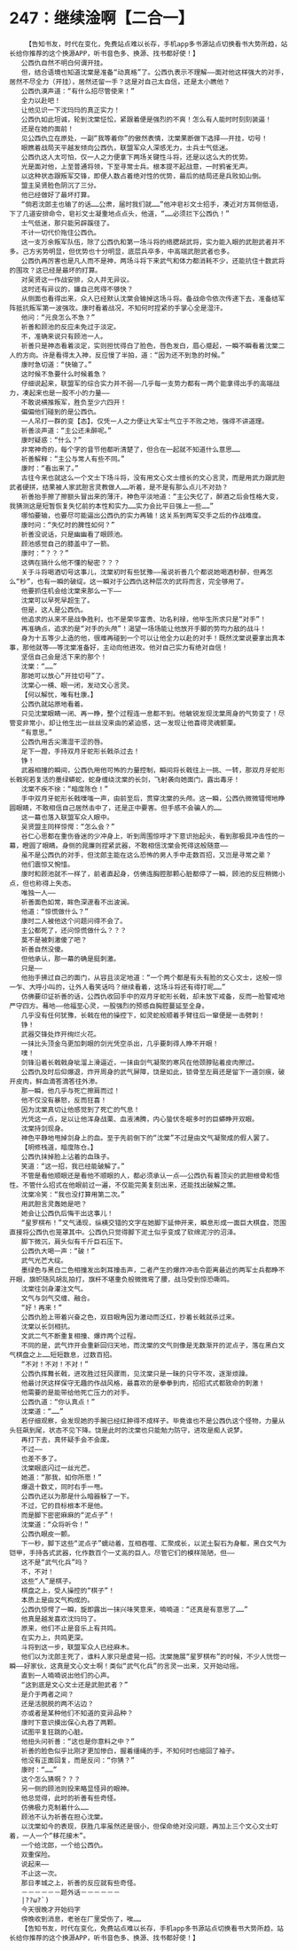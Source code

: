 # 247：继续淦啊【二合一】
        【告知书友，时代在变化，免费站点难以长存，手机app多书源站点切换看书大势所趋，站长给你推荐的这个换源APP，听书音色多、换源、找书都好使！】
       公西仇自然不明白何谓开挂。
       但，结合语境也知道沈棠是准备“动真格”了。公西仇表示不理解——面对他这样强大的对手，居然不尽全力（开挂），居然还留一手？这是对自己太自信，还是太小瞧他？
       公西仇漠声道：“有什么招尽管使来！”
       全力以赴吧！
       让他见识一下沈玛玛的真正实力！
       公西仇如此坦诚，轮到沈棠怔忪，紧跟着便是强烈的不爽！怎么有人能时时刻刻装逼！
       还是在她的面前！
       见公西仇立在原处，一副“我等着你”的傲然表情，沈棠果断做下选择——开挂，切号！
       眼瞧着战局天平越发倾向公西仇，联盟军众人深感无力，士兵士气低迷。
       公西仇这人太可怕，仅一人之力便拿下两场关键性斗将，还是以这么大的优势。
       光是面对他，上至普通将领，下至寻常士兵。根本提不起战意，一时鸦雀无声。
       以这种状态跟叛军交锋，即便人数占着绝对性的优势，最后的结局还是兵败如山倒。
       盟主吴贤脸色阴沉了三分。
       他已经做好了最坏打算。
       “倘若沈郎主也输了的话……公肃，届时我们就……”他冲皂衫文士招手，凑近对方耳侧低语，下了几道安排命令，皂衫文士凝重地点点头，他道，“……必须拦下公西仇！”
       士气低迷，那只能另辟蹊径了。
       不计一切代价拖住公西仇。
       这一支万余叛军队伍，除了公西仇和第一场斗将的络腮胡武将，实力能入眼的武胆武者并不多。己方劣势明显，但优势也十分明显，底层兵卒多，中高端武胆武者也多。
       公西仇再厉害也是凡人而不是神，两场斗将下来武气和体力都消耗不少，还能抗住十数武将的围攻？这已经是最坏的打算。
       对吴贤这一作战安排，众人并无异议。
       这时还有异议的，嫌自己死得不够快？
       从侧面也看得出来，众人已经默认沈棠会输掉这场斗将。备战命令依次传递下去，准备结军阵抵抗叛军第一波强攻。康时看着战况，不知何时捏紧的手掌心全是湿汗。
       他问：“元良怎么不急？”
       祈善和顾池的反应未免过于淡定。
       不，准确来说只有顾池一人。
       祈善只是神态看着淡定，实则担忧得白了脸色，唇色发白，眉心蹙起，一瞬不瞬看着沈棠二人的方向。许是看得太入神，反应慢了半拍，道：“因为还不到急的时候。”
       康时急切道：“快输了。”
       这时候不急要什么时候着急？
       仔细说起来，联盟军的综合实力并不弱——几乎每一支势力都有一两个能拿得出手的高端战力，凑起来也是一股不小的力量——
       不敢说横推叛军，胜负至少六四开！
       偏偏他们碰到的是公西仇。
       一人吊打一群的变【态】，仅凭一人之力便让大军士气立于不败之地，强得不讲道理。
       祈善淡声道：“主公还未醉呢。”
       康时疑惑：“什么？”
       非常神奇的，每个字的音节他都听清楚了，但合在一起就不知道什么意思……
       祈善解释：“主公与常人有些不同。”
       康时：“看出来了。”
       古往今来也就这么一个文士下场斗将，没有用文心文士擅长的文心言灵，而是用武力跟武胆武者硬拼，结果被人家武胆言灵教做人……听着，是不是有那么点儿不对劲？
       祈善抬手擦了擦额头冒出来的薄汗，神色平淡地道：“主公失忆了，醉酒之后会性格大变，我猜测这是短暂恢复失忆前的本性和实力……实力会比平日强上一些……”
       哪怕要输，也要尽可能逼出公西仇的实力再输！这关系到两军交手之后的作战难度。
       康时问：“失忆时的脾性如何？”
       祈善没说话，只是幽幽看了眼顾池。
       顾池感觉自己的膝盖中了一箭。
       康时：“？？？”
       这俩在搞什么他不懂的秘密？？？
       关于斗将喝酒切号这事儿，沈棠初时有些犹豫——虽说祈善几个都说她喝酒秒醉，但再怎么“秒”，也有一瞬的破绽。这一瞬对于公西仇这种层次的武将而言，完全够用了。
       他要抓住机会给沈棠来那么一下——
       沈棠可以早死早超生了。
       但是，这人是公西仇。
       他追求的从来不是战争胜利，也不是荣华富贵、功名利禄，他毕生所求只是“对手”！
       再准确点，追求的是“对手的头颅”！渴望一场场能让他放开手脚的势均力敌的战斗！
       身为十五等少上造的他，很难再碰到一个可以让他全力以赴的对手！既然沈棠说要拿出真本事，那他就等——等沈棠准备好，主动向他进攻。他对自己实力有绝对自信！
       坚信自己会是活下来的那个！
       沈棠：“……”
       那她可以放心“开挂切号”了。
       沈棠心一横、眼一闭，发动文心言灵。
       【何以解忧，唯有杜康。】
       公西仇就站原地看着。
       只见沈棠眼睛一闭、再一睁，整个过程连一息都不到。他敏锐发现沈棠周身的气势变了！尽管变非常小，却让他生出一丝丝没来由的紧迫感，这一发现让他喜得灵魂颤栗。
       “有意思。”
       公西仇用舌尖濡湿干涩的唇。
       足下一蹬，手持双月牙蛇形长戟杀过去！
       铮！
       武器相撞的瞬间，公西仇用他可怖的力量控制，瞬间将长戟往上一挑、一转，那双月牙蛇形长戟宛若复活的墨绿蟒蛇，蛇身缠绕沈棠的长剑，飞射袭向她面门，露出毒牙！
       沈棠不疾不徐：“暗度陈仓！”
       手中双月牙蛇形长戟噗嗤一声，由前至后，贯穿沈棠的头颅。这一瞬，公西仇微微错愕地睁圆眼睛，不敢相信自己居然击中了，还是正中要害。但手感不会骗人的……
       这一幕也落入联盟军众人眼中。
       吴贤盟主同样惊愕：“怎么会？”
       谷仁心思都在重伤昏迷的少冲身上，听到周围惊呼才下意识抬起头，看到那极具冲击性的一幕，瞪圆了眼睛。身侧的晁廉则捏紧武器，不敢相信沈棠会死得这般随意——
       虽不是公西仇的对手，但沈郎主能在这么恐怖的男人手中走数百招，又岂是寻常之辈？
       他们震惊又惋惜。
       康时和顾池就不一样了，前者直起身，仿佛连胸腔那颗心脏都停了一瞬，顾池的反应稍微小点，但也称得上失态。
       唯独一人——
       祈善面色如常，眸色深邃看不出波澜。
       他道：“惊慌做什么？”
       康时二人被他这个问题问得不会了。
       主公都死了，还问惊慌做什么？？？
       莫不是被刺激傻了吧？
       祈善自然没傻。
       但他承认，那一幕的确是挺刺激。
       只是——
       他抬手拂过自己的面门，从容且淡定地道：“一个两个都是有头有脸的文心文士，这般一惊一乍、大呼小叫的，让外人看笑话吗？继续看着，这场斗将还有得打呢……”
       仿佛要印证祈善的话，公西仇收回手中的双月牙蛇形长戟，却未放下戒备，反而一脸警戒地严守四方。蓦地——他福至心灵，一股强烈的预感自胸腔蔓延至全身。
       几乎没有任何犹豫，长戟在他的操控下，如灵蛇般顺着手臂往后一窜便是一击劈刺！
       铮！
       武器交锋处炸开绚烂火花。
       一抹比头顶金乌更加刺眼的剑光凭空杀出，几乎要刺得人睁不开眼！
       噗！
       剑锋沿着长戟戟身呲溜上滑逼近，一抹由剑气凝聚的寒风在他颈脖贴着皮肉擦过。
       公西仇及时后仰爆退，炸开周身的武气屏障，饶是如此，锁骨至左肩还是留下一道剑痕，破开皮肉，鲜血滴答滴答往外渗。
       那一瞬，他几乎与死亡擦肩而过！
       他不仅没有暴怒，反而狂喜！
       因为沈棠真切让他感觉到了死亡的气息！
       光凭这一点，足以让他浑身战栗、血液沸腾，内心蛰伏冬眠多时的巨蟒睁开双眼。
       沈棠持剑现身。
       神色平静地甩掉剑身上的血。至于先前倒下的“沈棠”不过是由文气凝聚成的假人罢了。
       【明修栈道，暗度陈仓。】
       公西仇抹掉脸上沾着的血珠子。
       笑道：“这一招，我已经能破解了。”
       不管是看他顺眼还是看他不顺眼的人，都必须承认一点——公西仇有着顶尖的武胆根骨和悟性。不管什么招式在他眼前过一遍，不仅能完美复刻出来，还能找出破解之策。
       沈棠冷笑：“我也没打算用第二次。”
       用武胆言灵轰她是吧？
       她会让公西仇后悔干出这事儿！
       “星罗棋布！”文气涌现，纵横交错的文字在她脚下延伸开来，瞬息形成一面巨大棋盘，范围直接将公西仇也笼罩其中。公西仇只觉得脚下泥土似乎变成了软绵泥泞的沼泽。
       脚下微沉，肩头似有千斤巨石压下。
       公西仇大喝一声：“破！”
       武气光芒大绽。
       墨绿色与黑白二色相撞发出刺耳撞击声，二者产生的爆炸冲击令距离最近的两军士兵都睁不开眼，旗帜随风胡乱拍打，旗杆不堪重负般微微弯了腰，战马受到惊恐嘶鸣。
       沈棠往剑身灌注文气。
       文气与剑气交缠、融合。
       “好！再来！”
       公西仇脸上带着兴奋之色，双目眼角因为激动而泛红，抄着长戟就杀过来。
       沈棠以长剑相抗。
       文武二气不断重复相撞、爆炸两个过程。
       不同的是，武气炸开会重新回归天地，而沈棠的文气则像是无数渐开的泥点子，落在黑白文气棋盘之上……短短数息，过数百招。
       “不对！不对！不对！”
       公西仇挥舞长戟，进攻胜过狂风骤雨，见沈棠只是一昧的只守不攻，逐渐烦躁。
       他最讨厌这样保守无趣的作战风格，最喜欢的是拳拳到肉，招招式式都致命的刺激！
       他需要的是能带给他死亡压力的对手。
       公西仇道：“你认真点！”
       沈棠道：“……”
       若仔细观察，会发现她的手腕已经红肿得不成样子。毕竟谁也不是公西仇这个怪物，力量从头狂飙到尾，状态不见下降。饶是此时的沈棠也只能勉力防守，进攻是痴人说梦。
       再打下去，真怀疑手会不会废。
       不过——
       也差不多了。
       沈棠眼底闪过一丝光芒。
       她道：“那我，如你所愿！”
       爆退十数丈，同时右手一甩。
       公西仇还以为那是什么暗器躲了一下。
       不过，它的目标根本不是他。
       而是脚下密密麻麻的“泥点子”！
       沈棠道：“众将听令！”
       公西仇眼皮一颤。
       下一秒，脚下这些“泥点子”蠕动着，互相吞噬、汇聚成长，以泥土裂石为身躯，黑白文气为铠甲，手持各式武器，化作数百个一丈高的巨人。尽管它们的模样简陋，但——
       这不是“武气化兵”吗？
       不，不对！
       这些“人”是棋子。
       棋盘之上，受人操控的“棋子”！
       本质上是由文气构成的。
       公西仇惊愕了一瞬，旋即露出一抹兴味笑意来，喃喃道：“还真是有意思了……”
       他真是越发喜欢沈玛玛了。
       原来，他们不止是音乐上有共鸣。
       在实力上，共鸣更深。
       斗将到这一步，联盟军众人已经麻木。
       他们以为沈郎主死了，谁料人家只是虚晃一招。沈棠施展“星罗棋布”的时候，不少人恍惚一瞬——好家伙，这真是文心文士啊！类似“武气化兵”的言灵一出来，又开始动摇。
       直到一人喃喃说出他们的心声。
       “这到底是文心文士还是武胆武者？”
       是介于两者之间？
       还是活脱脱的两不沾边？
       亦或者是某种他们不知道的变异品种？
       康时下意识摸出保心丸吞了两颗。
       试图平复狂跳的心脏。
       他扭头问祈善：“这也是你意料之中？”
       祈善的脸色似乎比刚才更加惨白，握着缰绳的手，不知何时也缩回了袖子。
       他没有正面回复，而是反问：“你猜？”
       康时：“……”
       这个怎么猜啊？？？
       另一侧的顾池则投来略显怪异的眼神。
       他总觉得，此时的祈善有些奇怪。
       仿佛极力克制着什么……
       顾池不认为祈善在担心沈棠。
       以沈棠如今的表现，获胜几率虽然还是很小，但保命绝对没问题，再加上三个文心文士盯着，一人一个“移花接木”。
       一个给沈郎，一个给公西仇。
       双重保险。
       说起来——
       不止这一次。
       那日孝城之上，祈善的反应就有些奇怪。
       －－－－－－题外话－－－－－－
       |??ω?`)
       今天很晚才开始码字
       傍晚收到消息，老爸在厂里受伤了，唉……
       【告知书友，时代在变化，免费站点难以长存，手机app多书源站点切换看书大势所趋，站长给你推荐的这个换源APP，听书音色多、换源、找书都好使！】